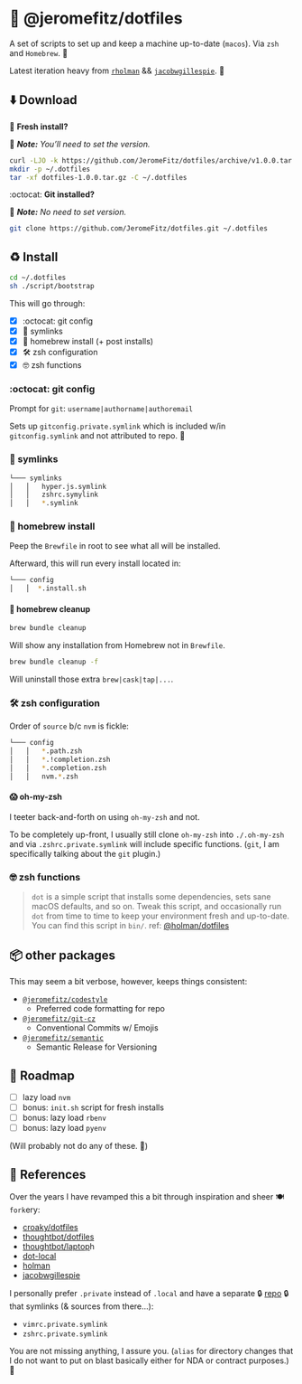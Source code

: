 # 💽️ @jeromefitz/dotfiles

A set of scripts to set up and keep a machine up-to-date (`macos`). Via `zsh` and `Homebrew`. 🍻️

Latest iteration heavy from [`rholman`](#%EF%B8%8F-references) && [`jacobwgillespie`](#%EF%B8%8F-references). 🙇

## ⬇️ Download

🥝️ **Fresh install?**

📝️ _**Note:** You’ll need to set the version._

```sh
curl -LJO -k https://github.com/JeromeFitz/dotfiles/archive/v1.0.0.tar.gz
mkdir -p ~/.dotfiles
tar -xf dotfiles-1.0.0.tar.gz -C ~/.dotfiles
```

:octocat: **Git installed?**

📝️ _**Note:** No need to set version._

```sh
git clone https://github.com/JeromeFitz/dotfiles.git ~/.dotfiles
```

## ♻️ Install

```sh
cd ~/.dotfiles
sh ./script/bootstrap
```

This will go through:

- [x] :octocat: git config
- [x] 🔗️ symlinks
- [x] 🍺️ homebrew install (+ post installs)
- [x] 🛠️ zsh configuration
- [x] 🤓️ zsh functions

### :octocat: git config

Prompt for `git`: `username|authorname|authoremail`

Sets up `gitconfig.private.symlink` which is included w/in `gitconfig.symlink` and not attributed to repo. 🙈️

### 🔗️ symlinks

```sh
└─── symlinks
│   │   hyper.js.symlink
│   │   zshrc.symylink
│   │   *.symlink
```

### 🍺️ homebrew install

Peep the `Brewfile` in root to see what all will be installed.

Afterward, this will run every install located in:

```sh
└─── config
│   │  *.install.sh
```

#### 🧹️ homebrew cleanup

```bash
brew bundle cleanup
```

Will show any installation from Homebrew not in `Brewfile`.

```bash
brew bundle cleanup -f
```

Will uninstall those extra `brew|cask|tap|...`.

### 🛠️ zsh configuration

Order of `source` b/c `nvm` is fickle:

```sh
└─── config
│   │   *.path.zsh
│   │   *.!completion.zsh
│   │   *.completion.zsh
│   │   nvm.*.zsh
```

#### 😱️ oh-my-zsh

I teeter back-and-forth on using `oh-my-zsh` and not.

To be completely up-front, I usually still clone `oh-my-zsh` into `./.oh-my-zsh` and via `.zshrc.private.symlink` will include specific functions. (`git`, I am specifically talking about the `git` plugin.)

### 🤓️ zsh functions

> `dot` is a simple script that installs some dependencies, sets sane macOS defaults, and so on. Tweak this script, and occasionally run `dot` from time to time to keep your environment fresh and up-to-date. You can find this script in `bin/`.
> ref: [@holman/dotfiles](https://github.com/holman/dotfiles/blob/master/bin/dot)

## 📦️ other packages

This may seem a bit verbose, however, keeps things consistent:

- [`@jeromefitz/codestyle`](https://github.com/JeromeFitz/packages/tree/main/packages/codestyle)
  - Preferred code formatting for repo
- [`@jeromefitz/git-cz`](https://github.com/JeromeFitz/packages/tree/main/packages/git-cz)
  - Conventional Commits w/ Emojis
- [`@jeromefitz/semantic`](https://github.com/JeromeFitz/packages/tree/main/packages/semantic)
  - Semantic Release for Versioning

## 🚌️ Roadmap

- [ ] lazy load `nvm`
- [ ] bonus: `init.sh` script for fresh installs
- [ ] bonus: lazy load `rbenv`
- [ ] bonus: lazy load `pyenv`

(Will probably not do any of these. 😬️)

## 🙇️ References

Over the years I have revamped this a bit through inspiration and sheer 🍽️ `fork`ery:

- [croaky/dotfiles](https://github.com/croaky/dotfiles)
- [thoughtbot/dotfiles](https://github.com/thoughtbot/dotfiles)
- [thoughtbot/laptop](https://github.com/thoughtbot/laptop)h
- [dot-local](http://robots.thoughtbot.com/manage-team-and-personal-dotfiles-together-with-rcm)
- [holman](https://github.com/holman/dotfiles)
- [jacobwgillespie](https://github.com/jacobwgillespie/dotfiles)

I personally prefer `.private` instead of `.local` and have a separate 🔒️ [repo](https://github.com/JeromeFitz/dotfiles-private) 🔒️ that symlinks (& sources from there...):

- `vimrc.private.symlink`
- `zshrc.private.symlink`

You are not missing anything, I assure you. (`alias` for directory changes that I do not want to put on blast basically either for NDA or contract purposes.) 🤣️
